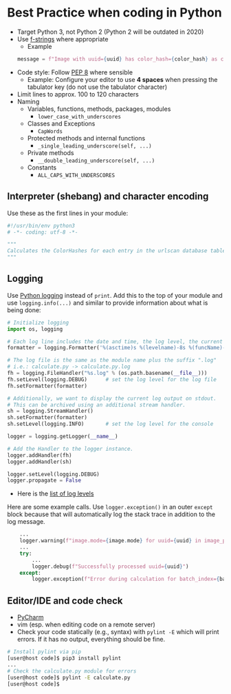 # Best Practice when coding in Python

* Target Python 3, not Python 2 (Python 2 will be outdated in 2020)
* Use [f-strings](https://www.python.org/dev/peps/pep-0498/) where appropriate
  * Example 
  ```python
  message = f"Image with uuid={uuid} has color_hash={color_hash} as computed by calculator={str(calculatorInstance)}"
  ```
* Code style: Follow [PEP 8](https://www.python.org/dev/peps/pep-0008/) where sensible
  * Example: Configure your editor to use **4 spaces** when pressing the tabulator key (do not use the tabulator character)
* Limit lines to approx. 100 to 120 characters
* Naming
  * Variables, functions, methods, packages, modules
    * `lower_case_with_underscores`
  * Classes and Exceptions
    * `CapWords`
  * Protected methods and internal functions
    * `_single_leading_underscore(self, ...)`
  * Private methods
    * `__double_leading_underscore(self, ...)`
  * Constants
    * `ALL_CAPS_WITH_UNDERSCORES`


## Interpreter (shebang) and character encoding

Use these as the first lines in your module:
```python
#!/usr/bin/env python3
# -*- coding: utf-8 -*-

"""
Calculates the ColorHashes for each entry in the urlscan database table.
"""
```

## Logging

Use [Python logging](https://docs.python.org/3/library/logging.html) instead of `print`. Add this to the top of your module and use `logging.info(...)` and similar to provide information about what is being done:
```python
# Initialize logging
import os, logging

# Each log line includes the date and time, the log level, the current function and the message
formatter = logging.Formatter('%(asctime)s %(levelname)-8s %(funcName)-30s %(message)s')

# The log file is the same as the module name plus the suffix ".log"
# i.e.: calculate.py -> calculate.py.log
fh = logging.FileHandler("%s.log" % (os.path.basename(__file__)))
fh.setLevel(logging.DEBUG)      # set the log level for the log file
fh.setFormatter(formatter)

# Additionally, we want to display the current log output on stdout.
# This can be archived using an additional stream handler.
sh = logging.StreamHandler()
sh.setFormatter(formatter)
sh.setLevel(logging.INFO)       # set the log level for the console

logger = logging.getLogger(__name__)

# Add the Handler to the logger instance.
logger.addHandler(fh)
logger.addHandler(sh)

logger.setLevel(logging.DEBUG)
logger.propagate = False
```

* Here is the [list of log levels](https://docs.python.org/3/howto/logging.html#logging-levels)

Here are some example calls. Use `logger.exception()` in an outer `except` block because that will automatically log the stack trace in addition to the log message.
```python
    ...
    logger.warning(f"image.mode={image.mode} for uuid={uuid} in image_path={image_path} is not in (RGB, RGBA)")
    ...
    try:
        ...
        logger.debug(f"Successfully processed uuid={uuid}")
    except:
        logger.exception(f"Error during calculation for batch_index={batch_index} uuid={uuid}")
```

## Editor/IDE and code check

* [PyCharm](https://www.jetbrains.com/pycharm/)
* vim (esp. when editing code on a remote server)
* Check your code statically (e.g., syntax) with `pylint -E` which will print errors. If it has no output, everything should be fine.
```bash
# Install pylint via pip
[user@host code]$ pip3 install pylint
...
# Check the calculate.py module for errors
[user@host code]$ pylint -E calculate.py
[user@host code]$
```

